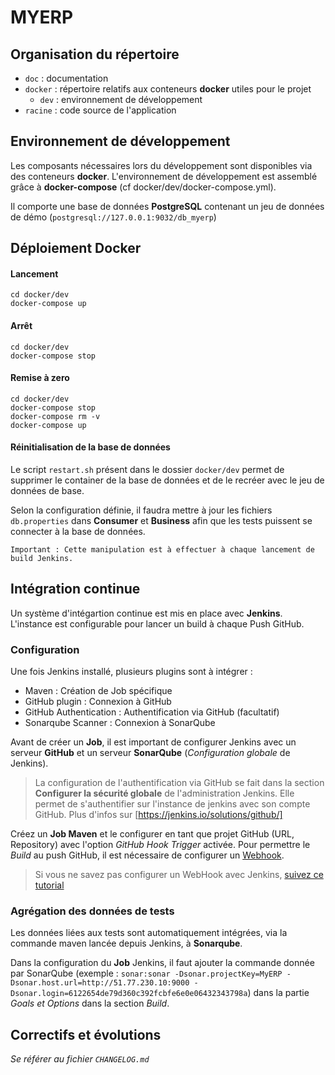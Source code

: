 # MYERP

## Organisation du répertoire

*   `doc` : documentation
*   `docker` : répertoire relatifs aux conteneurs **docker** utiles pour le projet
    *   `dev` : environnement de développement
*   `racine` : code source de l'application

## Environnement de développement

Les composants nécessaires lors du développement sont disponibles via des conteneurs **docker**.
L'environnement de développement est assemblé grâce à **docker-compose**
(cf docker/dev/docker-compose.yml).

Il comporte une base de données **PostgreSQL** contenant un jeu de données de démo (`postgresql://127.0.0.1:9032/db_myerp`)
 
## Déploiement Docker

#### Lancement

    cd docker/dev
    docker-compose up

#### Arrêt

    cd docker/dev
    docker-compose stop

#### Remise à zero

    cd docker/dev
    docker-compose stop
    docker-compose rm -v
    docker-compose up
    
#### Réinitialisation de la base de données
Le script `restart.sh` présent dans le dossier `docker/dev` permet de supprimer le container 
de la base de données et de le recréer avec le jeu de données de base.

Selon la configuration définie, il faudra mettre à jour les fichiers `db.properties` dans **Consumer** et **Business** afin que les tests puissent se connecter à la base de données.

    Important : Cette manipulation est à effectuer à chaque lancement de build Jenkins.

## Intégration continue
Un système d'intégartion continue est mis en place avec **Jenkins**. L'instance est configurable pour lancer un build à chaque Push GitHub. 

### Configuration
Une fois Jenkins installé, plusieurs plugins sont à intégrer :
- Maven : Création de Job spécifique
- GitHub plugin : Connexion à GitHub
- GitHub Authentication : Authentification via GitHub (facultatif)
- Sonarqube Scanner : Connexion à SonarQube

Avant de créer un **Job**, il est important de configurer Jenkins avec un serveur **GitHub** et un serveur **SonarQube** (*Configuration globale* de Jenkins).

> La configuration de l'authentification via GitHub se fait dans la section **Configurer la sécurité globale** de l'administration Jenkins. Elle permet de s'authentifier sur l'instance de jenkins avec son compte GitHub. Plus d'infos sur [https://jenkins.io/solutions/github/]



Créez un **Job Maven** et le configurer en tant que projet GitHub (URL, Repository) avec l'option *GitHub Hook Trigger* activée. Pour permettre le *Build* au push GitHub, il est nécessaire de configurer un [Webhook](https://developer.github.com/webhooks/). 

> Si vous ne savez pas configurer un WebHook avec Jenkins, [suivez ce tutorial](https://blog.tentamen.eu/jenkins-and-github-integration-using-webhooks/)

### Agrégation des données de tests
Les données liées aux tests sont automatiquement intégrées, via la commande maven lancée depuis Jenkins, 
à **Sonarqube**.

Dans la configuration du **Job** Jenkins, il faut ajouter la commande donnée par SonarQube (exemple : `sonar:sonar -Dsonar.projectKey=MyERP -Dsonar.host.url=http://51.77.230.10:9000 -Dsonar.login=6122654de79d360c392fcbfe6e0e06432343798a`) dans la partie *Goals et Options* dans la section *Build*.



## Correctifs et évolutions
*Se référer au fichier `CHANGELOG.md`* 